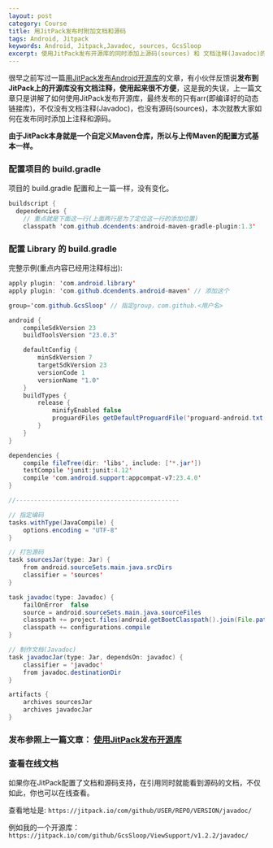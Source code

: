 ```yaml
---
layout: post
category: Course
title: 用JitPack发布时附加文档和源码
tags: Android, Jitpack
keywords: Android, Jitpack,Javadoc, sources, GcsSloop
excerpt: 使用JitPack发布开源库的同时添加上源码(sources) 和 文档注释(Javadoc)的 build.gradle 配置方法。
---
```


很早之前写过一篇[用JitPack发布Android开源库](http://www.gcssloop.com/course/PublishLibraryByJitPack/)的文章，有小伙伴反馈说**发布到JitPack上的开源库没有文档注释，使用起来很不方便**，这是我的失误，上一篇文章只是讲解了如何使用JitPack发布开源库，最终发布的只有arr(即编译好的动态链接库)，不仅没有文档注释(Javadoc)，也没有源码(sources)，本次就教大家如何在发布同时添加上注释和源码。

**由于JitPack本身就是一个自定义Maven仓库，所以与上传Maven的配置方式基本一样。**



### 配置项目的 build.gradle 

项目的 build.gradle 配置和上一篇一样，没有变化。

```java
buildscript { 
  dependencies {
    // 重点就是下面这一行(上面两行是为了定位这一行的添加位置)
    classpath 'com.github.dcendents:android-maven-gradle-plugin:1.3' 
```



### 配置 Library 的 build.gradle

完整示例(重点内容已经用注释标出):

```java
apply plugin: 'com.android.library'
apply plugin: 'com.github.dcendents.android-maven' // 添加这个

group='com.github.GcsSloop'	// 指定group，com.github.<用户名>

android {
    compileSdkVersion 23
    buildToolsVersion "23.0.3"

    defaultConfig {
        minSdkVersion 7
        targetSdkVersion 23
        versionCode 1
        versionName "1.0"
    }
    buildTypes {
        release {
            minifyEnabled false
            proguardFiles getDefaultProguardFile('proguard-android.txt'), 'proguard-rules.pro'
        }
    }
}

dependencies {
    compile fileTree(dir: 'libs', include: ['*.jar'])
    testCompile 'junit:junit:4.12'
    compile 'com.android.support:appcompat-v7:23.4.0'
}

//---------------------------------------------

// 指定编码
tasks.withType(JavaCompile) {
    options.encoding = "UTF-8"
}

// 打包源码
task sourcesJar(type: Jar) {
    from android.sourceSets.main.java.srcDirs
    classifier = 'sources'
}

task javadoc(type: Javadoc) {
    failOnError  false
    source = android.sourceSets.main.java.sourceFiles
    classpath += project.files(android.getBootClasspath().join(File.pathSeparator))
    classpath += configurations.compile
}

// 制作文档(Javadoc)
task javadocJar(type: Jar, dependsOn: javadoc) {
    classifier = 'javadoc'
    from javadoc.destinationDir
}

artifacts {
    archives sourcesJar
    archives javadocJar
}
```



### 发布参照上一篇文章： [使用JitPack发布开源库](http://www.gcssloop.com/course/PublishLibraryByJitPack/)



### 查看在线文档

如果你在JitPack配置了文档和源码支持，在引用同时就能看到源码的文档，不仅如此，你也可以在线查看。

查看地址是: `https://jitpack.io/com/github/USER/REPO/VERSION/javadoc/`

例如我的一个开源库：`https://jitpack.io/com/github/GcsSloop/ViewSupport/v1.2.2/javadoc/`

